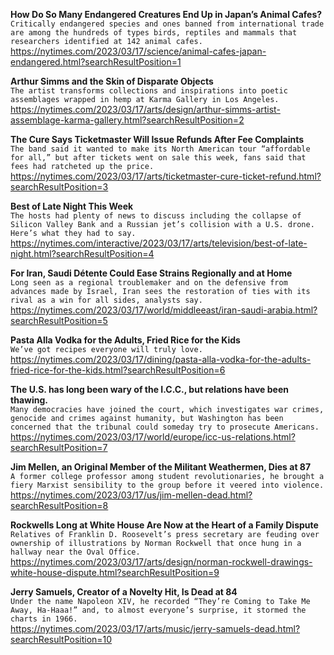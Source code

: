 **How Do So Many Endangered Creatures End Up in Japan’s Animal Cafes?**\
`Critically endangered species and ones banned from international trade are among the hundreds of types birds, reptiles and mammals that researchers identified at 142 animal cafes.`\
https://nytimes.com/2023/03/17/science/animal-cafes-japan-endangered.html?searchResultPosition=1

**Arthur Simms and the Skin of Disparate Objects**\
`The artist transforms collections and inspirations into poetic assemblages wrapped in hemp at Karma Gallery in Los Angeles.`\
https://nytimes.com/2023/03/17/arts/design/arthur-simms-artist-assemblage-karma-gallery.html?searchResultPosition=2

**The Cure Says Ticketmaster Will Issue Refunds After Fee Complaints**\
`The band said it wanted to make its North American tour “affordable for all,” but after tickets went on sale this week, fans said that fees had ratcheted up the price.`\
https://nytimes.com/2023/03/17/arts/ticketmaster-cure-ticket-refund.html?searchResultPosition=3

**Best of Late Night This Week**\
`The hosts had plenty of news to discuss including the collapse of Silicon Valley Bank and a Russian jet’s collision with a U.S. drone. Here’s what they had to say.`\
https://nytimes.com/interactive/2023/03/17/arts/television/best-of-late-night.html?searchResultPosition=4

**For Iran, Saudi Détente Could Ease Strains Regionally and at Home**\
`Long seen as a regional troublemaker and on the defensive from advances made by Israel, Iran sees the restoration of ties with its rival as a win for all sides, analysts say.`\
https://nytimes.com/2023/03/17/world/middleeast/iran-saudi-arabia.html?searchResultPosition=5

**Pasta Alla Vodka for the Adults, Fried Rice for the Kids**\
`We’ve got recipes everyone will truly love.`\
https://nytimes.com/2023/03/17/dining/pasta-alla-vodka-for-the-adults-fried-rice-for-the-kids.html?searchResultPosition=6

**The U.S. has long been wary of the I.C.C., but relations have been thawing.**\
`Many democracies have joined the court, which investigates war crimes, genocide and crimes against humanity, but Washington has been concerned that the tribunal could someday try to prosecute Americans.`\
https://nytimes.com/2023/03/17/world/europe/icc-us-relations.html?searchResultPosition=7

**Jim Mellen, an Original Member of the Militant Weathermen, Dies at 87**\
`A former college professor among student revolutionaries, he brought a fiery Marxist sensibility to the group before it veered into violence.`\
https://nytimes.com/2023/03/17/us/jim-mellen-dead.html?searchResultPosition=8

**Rockwells Long at White House Are Now at the Heart of a Family Dispute**\
`Relatives of Franklin D. Roosevelt’s press secretary are feuding over ownership of illustrations by Norman Rockwell that once hung in a hallway near the Oval Office.`\
https://nytimes.com/2023/03/17/arts/design/norman-rockwell-drawings-white-house-dispute.html?searchResultPosition=9

**Jerry Samuels, Creator of a Novelty Hit, Is Dead at 84**\
`Under the name Napoleon XIV, he recorded “They’re Coming to Take Me Away, Ha-Haaa!” and, to almost everyone’s surprise, it stormed the charts in 1966.`\
https://nytimes.com/2023/03/17/arts/music/jerry-samuels-dead.html?searchResultPosition=10

